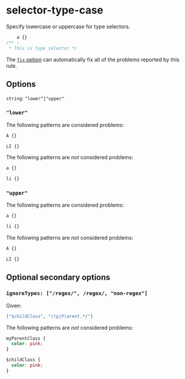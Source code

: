 # selector-type-case

Specify lowercase or uppercase for type selectors.

<!-- prettier-ignore -->
```css
    a {}
/** ↑
 * This is type selector */
```

The [`fix` option](../../../docs/user-guide/usage/options.md#fix) can automatically fix all of the problems reported by this rule.

## Options

`string`: `"lower"|"upper"`

### `"lower"`

The following patterns are considered problems:

<!-- prettier-ignore -->
```css
A {}
```

<!-- prettier-ignore -->
```css
LI {}
```

The following patterns are _not_ considered problems:

<!-- prettier-ignore -->
```css
a {}
```

<!-- prettier-ignore -->
```css
li {}
```

### `"upper"`

The following patterns are considered problems:

<!-- prettier-ignore -->
```css
a {}
```

<!-- prettier-ignore -->
```css
li {}
```

The following patterns are _not_ considered problems:

<!-- prettier-ignore -->
```css
A {}
```

<!-- prettier-ignore -->
```css
LI {}
```

## Optional secondary options

### `ignoreTypes: ["/regex/", /regex/, "non-regex"]`

Given:

```json
["$childClass", "/(p|P)arent.*/"]
```

The following patterns are _not_ considered problems:

<!-- prettier-ignore -->
```css
myParentClass {
  color: pink;
}

$childClass {
  color: pink;
}
```

